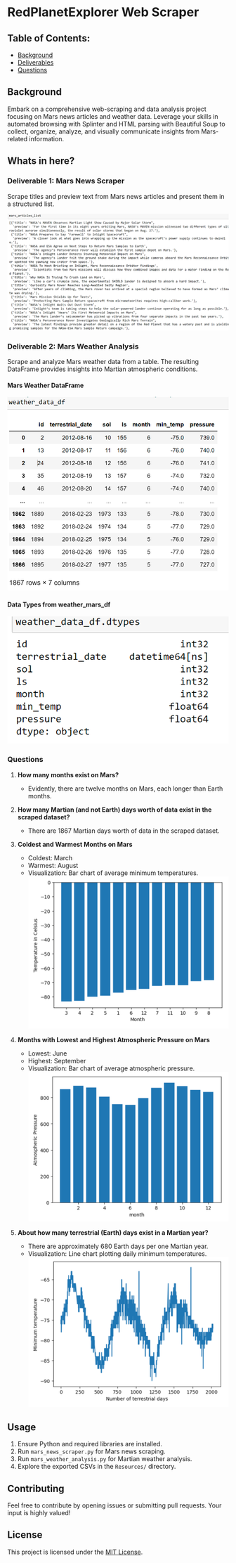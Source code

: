 # RedPlanetExplorer Web Scraper

## Table of Contents:

- [Background](#background)
- [Deliverables](#whats-in-here)
- [Questions](#questions)

## Background

Embark on a comprehensive web-scraping and data analysis project focusing on Mars news articles and weather data. Leverage your skills in automated browsing with Splinter and HTML parsing with Beautiful Soup to collect, organize, analyze, and visually communicate insights from Mars-related information.

## Whats in here?

### Deliverable 1: Mars News Scraper

Scrape titles and preview text from Mars news articles and present them in a structured list.

![Scrape Preview](/images/deliverable%201%20images/mars_articles_list_preview.png)

### Deliverable 2: Mars Weather Analysis

Scrape and analyze Mars weather data from a table. The resulting DataFrame provides insights into Martian atmospheric conditions.

#### Mars Weather DataFrame

![Mars Weather DataFrame](/images/deliverable%202%20images/weather_data_df.png)

#### Data Types from weather_mars_df

![Data Types from weather_mars_df](/images/deliverable%202%20images/weather_data_df_dtypes.png)

### Questions

1. **How many months exist on Mars?**
   - Evidently, there are twelve months on Mars, each longer than Earth months.

2. **How many Martian (and not Earth) days worth of data exist in the scraped dataset?**
   - There are 1867 Martian days worth of data in the scraped dataset.

3. **Coldest and Warmest Months on Mars**
   - Coldest: March
   - Warmest: August
   - Visualization: Bar chart of average minimum temperatures.
   ![Minimal Temperatures on the Mars surface near the rover](/images/deliverable%202%20images/mars_month_temperature_bar.png)

4. **Months with Lowest and Highest Atmospheric Pressure on Mars**
   - Lowest: June
   - Highest: September
   - Visualization: Bar chart of average atmospheric pressure.
   ![Mars atmospheric pressure](/images/deliverable%202%20images/mars_month_atmospheric_pressure_bar.png)

5. **About how many terrestrial (Earth) days exist in a Martian year?**
   - There are approximately 680 Earth days per one Martian year.
   - Visualization: Line chart plotting daily minimum temperatures.
   ![Martian days plotted with minimal temperatures](/images/deliverable%202%20images/mars_days_line.png)

## Usage

1. Ensure Python and required libraries are installed.
2. Run `mars_news_scraper.py` for Mars news scraping.
3. Run `mars_weather_analysis.py` for Martian weather analysis.
4. Explore the exported CSVs in the `Resources/` directory.

## Contributing

Feel free to contribute by opening issues or submitting pull requests. Your input is highly valued!

## License

This project is licensed under the [MIT License](LICENSE).
